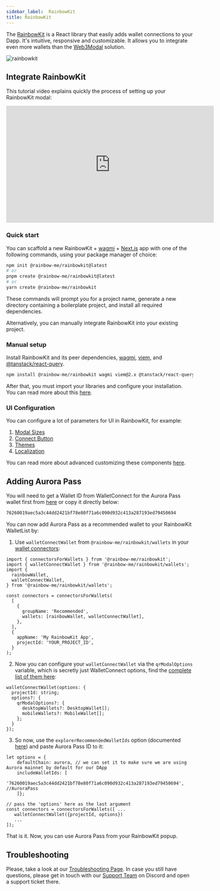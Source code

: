 ```yaml
---
sidebar_label:  RainbowKit
title: RainbowKit
---
```


The [RainbowKit](https://www.rainbowkit.com/docs/introduction) is a React library that easily adds wallet connections to your Dapp. It's intuitive, responsive and customizable.
It allows you to integrate even more wallets than the [Web3Modal](/onboard/wallets/web3modal) solution.

![rainbowkit](/img/rainbowkit.png)

## Integrate RainbowKit

This tutorial video explains quickly the process of setting up your RainbowKit modal:
<iframe width="560" height="315" src="https://www.youtube.com/embed/Q5dv7qv08Fw?si=yNCb14jjHo33sKMW"
style={{display:"block", margin: "auto"}} title="YouTube video player" frameborder="auto" allow="accelerometer; autoplay; clipboard-write; encrypted-media; gyroscope; picture-in-picture; web-share" allowfullscreen></iframe>

### Quick start

You can scaffold a new RainbowKit + [wagmi](https://wagmi.sh) + [Next.js](https://nextjs.org) app with one of the following commands, using your package manager of choice:

```bash
npm init @rainbow-me/rainbowkit@latest
# or
pnpm create @rainbow-me/rainbowkit@latest
# or
yarn create @rainbow-me/rainbowkit
```

These commands will prompt you for a project name, generate a new directory containing a boilerplate project, and install all required dependencies.

Alternatively, you can manually integrate RainbowKit into your existing project.

### Manual setup

Install RainbowKit and its peer dependencies, [wagmi](https://wagmi.sh/), [viem](https://viem.sh), and [@tanstack/react-query](https://tanstack.com/query/v5).

```bash
npm install @rainbow-me/rainbowkit wagmi viem@2.x @tanstack/react-query
```

After that, you must import your libraries and configure your installation. You can read more about this [here](https://www.rainbowkit.com/docs/installation#import).

### UI Configuration

You can configure a lot of parameters for UI in RainbowKit, for example:

1. [Modal Sizes](https://www.rainbowkit.com/docs/modal-sizes)
2. [Connect Button](https://www.rainbowkit.com/docs/connect-button)
3. [Themes](https://www.rainbowkit.com/docs/theming)
4. [Localization](https://www.rainbowkit.com/docs/localization)

You can read more about advanced customizing these components [here](https://www.rainbowkit.com/docs/custom-connect-button).

## Adding Aurora Pass

You will need to get a Wallet ID from WalletConnect for the Aurora Pass wallet first from [here](https://explorer.walletconnect.com/aurora-pass) or copy it directly below:

```bash
76260019aec5a3c44dd2421bf78e80f71a6c090d932c413a287193ed79450694
```

You can now add Aurora Pass as a recommended wallet to your RainbowKit WalletList by:

1. Use `walletConnectWallet` from `@rainbow-me/rainbowkit/wallets` in your [wallet connectors](https://www.rainbowkit.com/docs/custom-wallet-list):

```tsx
import { connectorsForWallets } from '@rainbow-me/rainbowkit';
import { walletConnectWallet } from '@rainbow-me/rainbowkit/wallets';
import {
  rainbowWallet,
  walletConnectWallet,
} from '@rainbow-me/rainbowkit/wallets';

const connectors = connectorsForWallets(
  [
    {
      groupName: 'Recommended',
      wallets: [rainbowWallet, walletConnectWallet],
    },
  ],
  {
    appName: 'My RainbowKit App',
    projectId: 'YOUR_PROJECT_ID',
  }
);
```

2. Now you can configure your `walletConnectWallet` via the `qrModalOptions` variable, which is secretly just WalletConnect options,
find the [complete list of them here](https://docs.walletconnect.com/advanced/walletconnectmodal/options):

```tsx
walletConnectWallet(options: {
  projectId: string;
  options?: {
    qrModalOptions?: {
      desktopWallets?: DesktopWallet[];
      mobileWallets?: MobileWallet[];
    };
  }
});
```

3. So now, use the `explorerRecommendedWalletIds` option
 (documented [here](https://docs.walletconnect.com/web3modal/v2/react/wagmi/options#explorerrecommendedwalletids-optional)) and paste Aurora Pass ID to it:

```tsx
let options = {
    defaultChain: aurora, // we can set it to make sure we are using Aurora mainnet by default for our DApp
    includeWalletIds: [
        '76260019aec5a3c44dd2421bf78e80f71a6c090d932c413a287193ed79450694', //AuroraPass
    ]};

// pass the 'options' here as the last argument
const connectors = connectorsForWallets([ ...
   walletConnectWallet({projectId, options})
   ...
]);
```

That is it. Now, you can use Aurora Pass from your RainbowKit popup.

## Troubleshooting

Please, take a look at our [Troubleshooting Page](/onboard/troubleshooting). In case you still have questions, please get in touch with our [Support Team](https://discord.gg/auroralabs)
 on Discord and open a support ticket there.
